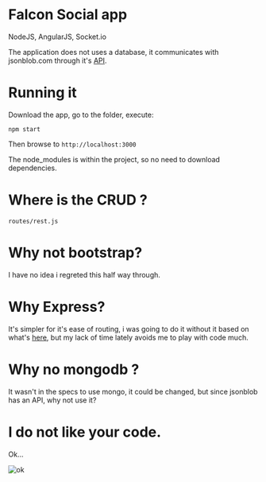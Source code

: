 # Falcon Social app

NodeJS, AngularJS, Socket.io

The application does not uses a database, it communicates with jsonblob.com through it's [API](https://jsonblob.com/api).

# Running it

Download the app, go to the folder, execute:

```npm start```

Then browse to ```http://localhost:3000```

The node_modules is within the project, so no need to download dependencies.

# Where is the CRUD ?

```
routes/rest.js
```

# Why not bootstrap?

I have no idea i regreted this half way through.

# Why Express?

It's simpler for it's ease of routing, i was going to do it without it based on what's [here](https://github.com/ssotomayor/nodejs-no-express), but my lack of time lately avoids me to play with code much.

# Why no mongodb ?

It wasn't in the specs to use mongo, it could be changed, but since jsonblob has an API, why not use it?

# I do not like your code.
Ok...


![ok](http://mashable.com/wp-content/uploads/2013/07/Dr.-Who.gif)
